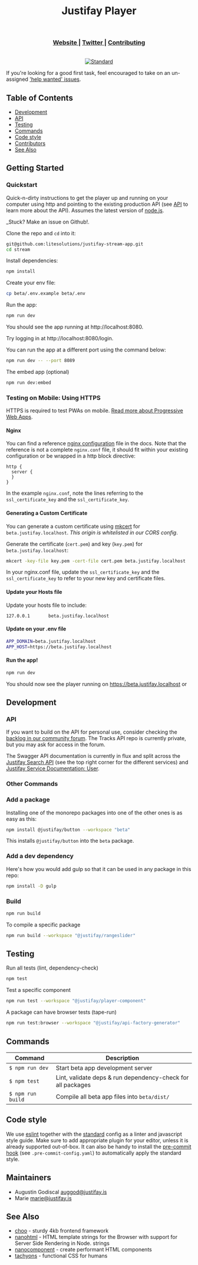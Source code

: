<div align="center">
  <h1 align="center">Justifay Player</h1>
</div>

<br />

<div align="center">
  <h3>
    <a href="https://justifay.com">
      Website
    </a>
    <span> | </span>
    <a href="https://twitter.com/justifaymusica">
      Twitter
    </a>
    <span> | </span>
    <a href="https://github.com/litesolutions/justifay-stream-app/blob/master/CONTRIBUTING.md">
      Contributing
    </a>
  </h3>
</div>

<br />

<div align="center">
  <!-- Standard -->
  <a href="https://standardjs.com">
    <img src="https://img.shields.io/badge/code%20style-standard-brightgreen.svg?style=flat-square"
      alt="Standard" />
  </a>
</div>

If you're looking for a good first task, feel encouraged to take on an un-assigned ['help wanted' issues](https://github.com/lite-solutions/justifay-stream-app/issues).

## Table of Contents
- [Development](#development)
- [API](#api)
- [Testing](#testing)
- [Commands](#commands)
- [Code style](#code-style)
- [Contributors](#contributors)
- [See Also](#see-also)

## Getting Started

### Quickstart

Quick-n-dirty instructions to get the player up and running on your computer using http and pointing to the existing production API (see [API](#api) to learn more about the API).
Assumes the latest version of [node.js](https://nodejs.org/).

_Stuck? Make an issue on Github!.

Clone the repo and `cd` into it:

```sh
git@github.com:litesolutions/justifay-stream-app.git
cd stream
```

Install dependencies:

```sh
npm install
```

Create your env file:

```sh
cp beta/.env.example beta/.env
```

Run the app:

```sh
npm run dev
```

You should see the app running at http://localhost:8080.

Try logging in at http://localhost:8080/login.

You can run the app at a different port using the command below:

```sh
npm run dev -- --port 8089
```

The embed app (optional)

```sh
npm run dev:embed
```

### Testing on Mobile: Using HTTPS

HTTPS is required to test PWAs on mobile. [Read more about Progressive Web Apps](https://web.dev/install-criteria/).

#### Nginx

You can find a reference [nginx configuration](/docs/nginx/beta.justifay.localhost.conf) file in the docs.
Note that the reference is not a complete `nginx.conf` file, it should fit within your existing configuration or be wrapped in a http block directive:

```
http {
  server {
  }
}
```

In the example `nginx.conf`, note the lines referring to the `ssl_certificate_key` and the `ssl_certificate_key`.

#### Generating a Custom Certificate

You can generate a custom certificate using [mkcert](https://github.com/FiloSottile/mkcert) for `beta.justifay.localhost`. *This origin is whitelisted in our CORS config*.

Generate the certificate (`cert.pem`) and key (`key.pem`) for `beta.justifay.localhost`:

```sh
mkcert -key-file key.pem -cert-file cert.pem beta.justifay.localhost
```

In your nginx.conf file, update the `ssl_certificate_key` and the `ssl_certificate_key` to refer to your new key and certificate files.

#### Update your Hosts file

Update your hosts file to include:

```
127.0.0.1       beta.justifay.localhost
```

#### Update on your .env file

```sh
APP_DOMAIN=beta.justifay.localhost
APP_HOST=https://beta.justifay.localhost
```

#### Run the app!

```sh
npm run dev
```
You should now see the player running on https://beta.justifay.localhost or

## Development

### API

If you want to build on the API for personal use, consider checking the [backlog in our community forum](https://community.justifay.is/c/platform/52).
The Tracks API repo is currently private, but you may ask for access in the forum.

The Swagger API documentation is currently in flux and split across the [Justifay Search API](https://api.justifay.coop/v2/docs) (see the top right corner for the different services) and [Justifay Service Documentation: User](https://api.justifay.ninja/#/).

### Other Commands

### Add a package

Installing one of the monorepo packages into one of the other ones is as easy as this:
```sh
npm install @justifay/button --workspace "beta"
```
This installs `@justifay/button` into the `beta` package.

### Add a dev dependency

Here's how you would add gulp so that it can be used in any package in this repo:

```sh
npm install -D gulp
```

### Build

```sh
npm run build
```

To compile a specific package

```sh
npm run build --workspace "@justifay/rangeslider"
```

## Testing

Run all tests (lint, dependency-check)

```sh
npm test
```

Test a specific component

```sh
npm run test --workspace "@justifay/player-component"
```

A package can have browser tests (tape-run)

```sh
npm run test:browser --workspace "@justifay/api-factory-generator"
```

## Commands

Command                 | Description                                      |
------------------------|--------------------------------------------------|
`$ npm run dev`         | Start beta app development server
`$ npm test`            | Lint, validate deps & run dependency-check for all packages
`$ npm run build`       | Compile all beta app files into `beta/dist/`

## Code style

We use [eslint](https://eslint.org/) together with the [standard](https://standardjs.com/) config as a linter and javascript style guide.
Make sure to add appropriate plugin for your editor, unless it is already supported out-of-box.
It can also be handy to install the [pre-commit hook](https://pre-commit.com/) (see `.pre-commit-config.yaml`) to automatically apply the standard style.

## Maintainers

- Augustin Godiscal <auggod@justifay.is>
- Marie <marie@justifay.is>

## See Also
- [choo](https://github.com/choojs/choo) - sturdy 4kb frontend framework
- [nanohtml](https://github.com/choojs/nanohtml) - HTML template strings for the Browser with support for Server Side Rendering in Node.
  strings
- [nanocomponent](https://github.com/choojs/nanocomponent) - create performant HTML components
- [tachyons](https://github.com/tachyons-css/tachyons) - functional CSS for
  humans

